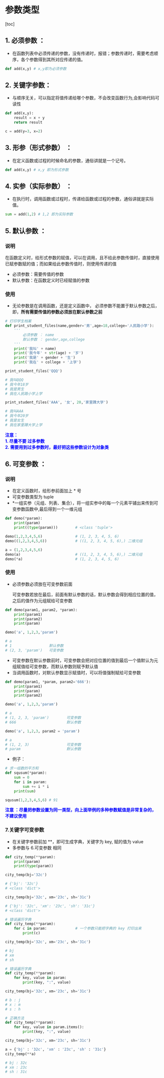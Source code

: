 #  参数类型 

[toc]

## 1. 必须参数 ： 

- 在函数列表中必须传递的参数，没有传递时，报错；参数传递时，需要考虑顺序，各个参数得到其所对应传递的值。
```python
def add(x,y) # x,y即为必须参数
```
## 2. 关键字参数：

- 与顺序无关，可以指定将值传递给哪个参数，不会改变函数行为,会影响代码可读性

```python
def add(x,y):
    result = x + y
    return result

c = add(y=3, x=2)
```

## 3. 形参（形式参数） ： 

- 在定义函数或过程的时候命名的参数，通俗讲就是一个记号。

```python
def add(x,y) # x,y 即为形式参数
```
## 4. 实参（实际参数） ：

- 在执行时，调用函数或过程时，传递给函数或过程的参数，通俗讲就是实际值。

```python
sum = add(1,2) # 1,2 即为实际参数
```
## 5. 默认参数 ： 

### 说明

在函数定义时，给形式参数的赋值，可以在调用，且不给此参数传值时，直接使用已赋参数赋的值；而如果给此参数传值时，则使用传递的值

- 必须参数：需要传值的参数
- 默认参数：在函数定义时已经赋值的参数

### 使用

- 无论参数是在调用函数，还是定义函数中， 必须参数不能置于默认参数之后，即，**所有需要传值的参数必须放在默认参数之前**

```python
# 打印学生档案
def print_student_files(name,gender='男',age=18,college='人民路小学'):
    '''
    	必须参数 ： name
    	默认参数 ： gender,age,college
    '''
    print('我叫' + name)
    print('我今年' + str(age) + '岁')
    print('我是' + gender + '生')
    print('我在' + college + '上学')

print_student_files('QQQ')   

# 我叫QQQ
# 我今年18岁
# 我是男生
# 我在人民路小学上学

print_student_files('AAA', '女', 20,'家里蹲大学')

# 我叫AAA
# 我今年20岁
# 我是女生
# 我在家里蹲大学上学
```

**<font color="blue"> 注意：<br> 1. 尽量不要  过多参数 <br> 2. 需要用到过多参数时，最好把这些参数设计为对象类</font>**

## 6. 可变参数 ： 

### 说明

- 在定义函数时，给形参前面加上 * 号
- 可变参数类型为 tuple
- *一组实参（元组、列表、集合），将一组实参中的每一个元素平铺出来传到可变参数函数中,最后得到一个一维元组

```python
def demo(*param):
    print(param)
    print((type(param)))        # <class 'tuple'>

demo(1,2,3,4,5,6)               # (1, 2, 3, 4, 5, 6)
demo((1,2,3,4,5,6))             # ((1, 2, 3, 4, 5, 6),) 二维元组

a = (1,2,3,4,5,6)               
demo(a)                         # ((1, 2, 3, 4, 5, 6),) 二维元组
demo(*a)                        # (1, 2, 3, 4, 5, 6) 
```

### 使用

- 必须参数必须放在可变参数前面

  可变参数若放在最后，前面有默认参数的话，默认参数会得到相应位置的值，之后的值作为元组赋给可变参数

```python
def demo(param1, param2, *param):
    print(param1)
    print(param2)
    print(param)

demo('a', 1,2,3,'param')

# a
# 1                 默认参数
# (2, 3, 'param')   可变参数
```

- 可变参数在默认参数前时，可变参数会把对应位置的值到最后一个值默认为元组赋值给可变参数，而默认参数则赋予默认值
- 当调用函数时，对默认参数显示赋值时，可以将值强制赋给可变参数

```python
def demo(param1, *param, param2='666'):
    print(param1)
    print(param)
    print(param2)

demo('a', 1,2,3,'param')

# a
# (1, 2, 3, 'param')        可变参数
# 666                       默认参数

demo('a', 1,2,3, param2 = 'param')

# a
# (1, 2, 3)                 可变参数
# param                     默认参数
```

- 例子：

```python
# 求一组数的平方和
def squsum(*param):
    sum = 0
    for i in param:
        sum += i * i
    print(sum)

squsum(1,2,3,4,5,6) # 91

```

**<font color="blue"> 注意 ：尽量把参数设置为同一类型，向上面举例的多种参数赋值是非常复杂的，不建议使用</font>**

### 7.关键字可变参数

- 在关键字参数前加 **，即可生成字典，关键字为 key, 赋的值为 value
- 多参数与 6.可变参数 相同

```python
def city_temp(**param):
    print(param)
    print(type(param))

city_temp(bj='32c')

# {'bj': '32c'}
# <class 'dict'>

city_temp(bj='32c', xm='23c', sh='31c')

# {'bj': '32c', 'xm': '23c', 'sh': '31c'}
# <class 'dict'>
```

```python
# 错误遍历字典
def city_temp(**param):
    for c in param:             # 一个参数只能把字典的 key 打印出来
        print(c)

city_temp(bj='32c', xm='23c', sh='31c')

# bj
# xm
# sh

# 错误遍历字典
def city_temp(**param):
    for key, value in param:
        print(key, ":", value)

city_temp(bj='32c', xm='23c', sh='31c')

# b : j
# x : m
# s : h

# 正确方法
def city_temp(**param):
    for key, value in param.items():
        print(key, ":", value)

city_temp(bj='32c', xm='23c', sh='31c')

a = {'bj' : '32c', 'xm' : '23c', 'sh' : '31c'}
city_temp(**a)

# bj : 32c
# xm : 23c
# sh : 31c
```
